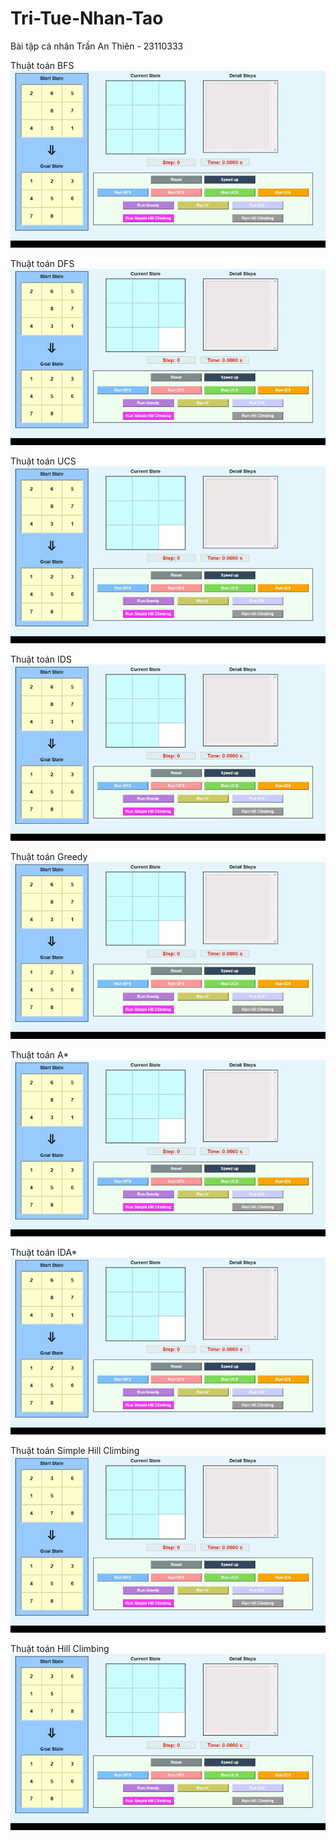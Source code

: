 # Tri-Tue-Nhan-Tao
Bài tập cá nhân
Trần An Thiên - 23110333

Thuật toán BFS
![BFS](https://github.com/TranAnThien/Tri-Tue-Nhan-Tao/blob/main/BFS.gif)

Thuật toán DFS
![DFS](https://github.com/TranAnThien/Tri-Tue-Nhan-Tao/blob/main/DFS.gif)

Thuật toán UCS
![UCS](https://github.com/TranAnThien/Tri-Tue-Nhan-Tao/blob/main/UCS.gif)

Thuật toán IDS
![IDS](https://github.com/TranAnThien/Tri-Tue-Nhan-Tao/blob/main/IDS.gif)

Thuật toán Greedy
![Greedy](https://github.com/TranAnThien/Tri-Tue-Nhan-Tao/blob/main/Greedy.gif)

Thuật toán A*
![A_Star](https://github.com/TranAnThien/Tri-Tue-Nhan-Tao/blob/main/A_Star.gif)

Thuật toán IDA*
![IDA_Star](https://github.com/TranAnThien/Tri-Tue-Nhan-Tao/blob/main/IDA_Star.gif)

Thuật toán Simple Hill Climbing
![SimpleHillClimbing](https://github.com/TranAnThien/Tri-Tue-Nhan-Tao/blob/main/SimpleHillClimbing.gif)

Thuật toán Hill Climbing
![HillClimbing](https://github.com/TranAnThien/Tri-Tue-Nhan-Tao/blob/main/HillClimbing.gif)
